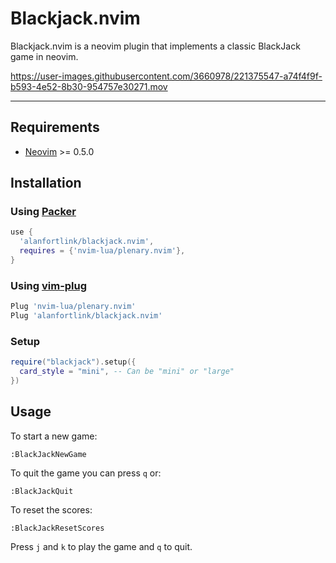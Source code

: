 # Blackjack.nvim

Blackjack.nvim is a neovim plugin that implements a classic BlackJack game in neovim.

https://user-images.githubusercontent.com/3660978/221375547-a74f4f9f-b593-4e52-8b30-954757e30271.mov

---

## Requirements

- [Neovim](https://github.com/neovim/neovim) >= 0.5.0

## Installation

### Using [Packer](https://github.com/wbthomason/packer.nvim)

```lua
use {
  'alanfortlink/blackjack.nvim',
  requires = {'nvim-lua/plenary.nvim'},
}
```

### Using [vim-plug](https://github.com/junegunn/vim-plug)
```lua
Plug 'nvim-lua/plenary.nvim'
Plug 'alanfortlink/blackjack.nvim'
```

### Setup

```lua
require("blackjack").setup({
  card_style = "mini", -- Can be "mini" or "large"
})
```

## Usage

To start a new game:
```vim
:BlackJackNewGame
```

To quit the game you can press `q` or:
```vim
:BlackJackQuit
```

To reset the scores:
```vim
:BlackJackResetScores
```

Press `j` and `k` to play the game and `q` to quit.
